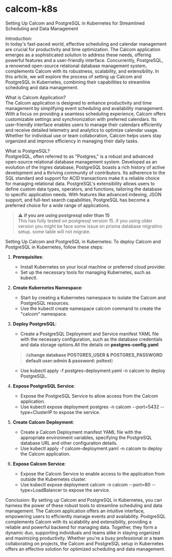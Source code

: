 # calcom-k8s
Setting Up Calcom and PostgreSQL in Kubernetes for Streamlined Scheduling and Data Management

Introduction:
<br>In today's fast-paced world, effective scheduling and calendar management are crucial for productivity and time optimization. The Calcom application emerges as a sophisticated solution to address these needs, offering powerful features and a user-friendly interface. Concurrently, PostgreSQL, a renowned open-source relational database management system, complements Calcom with its robustness, scalability, and extensibility. In this article, we will explore the process of setting up Calcom and PostgreSQL in Kubernetes, combining their capabilities to streamline scheduling and data management.

What is Calcom Application?
<br>The Calcom application is designed to enhance productivity and time management by simplifying event scheduling and availability management. With a focus on providing a seamless scheduling experience, Calcom offers customizable settings and synchronization with preferred calendars. Its user-friendly interface enables users to manage their calendars efficiently and receive detailed telemetry and analytics to optimize calendar usage. Whether for individual use or team collaboration, Calcom helps users stay organized and improve efficiency in managing their daily tasks.

What is PostgreSQL?
<br>PostgreSQL, often referred to as "Postgres," is a robust and advanced open-source relational database management system. Developed as an evolution of the Ingres database, PostgreSQL boasts a rich history of active development and a thriving community of contributors. Its adherence to the SQL standard and support for ACID transactions make it a reliable choice for managing relational data. PostgreSQL's extensibility allows users to define custom data types, operators, and functions, tailoring the database to specific application needs. With features like advanced indexing, JSON support, and full-text search capabilities, PostgreSQL has become a preferred choice for a wide range of applications.

> :warning: **if you are using postgresql oder than 15**
<br>This has fully tested on postgresql version 15. if you using older version you might be face some issue on prisma database migratino setup. some table will not migrate.

Setting Up Calcom and PostgreSQL in Kubernetes:
To deploy Calcom and PostgreSQL in Kubernetes, follow these steps:

1. **Prerequisites**:
   - Install Kubernetes on your local machine or preferred cloud provider.
   - Set up the necessary tools for managing Kubernetes, such as kubectl.

2. **Create Kubernetes Namespace**:
    - Start by creating a Kubernetes namespace to isolate the   Calcom and PostgreSQL resources.
    - Use the kubectl create namespace calcom command to create the "calcom" namespace.

3. **Deploy PostgreSQL**:
   - Create a PostgreSQL Deployment and Service manifest YAML file with the necessary configuration, such as the database credentials and data storage options.All the details on **postgres-config.yaml**<br>
   > :information_source:(**change database POSTGRES_USER & POSTGRES_PASSWORD default user:admin & password: psltest**)
   - Use kubectl apply -f postgres-deployment.yaml -n calcom to deploy PostgreSQL.

4. **Expose PostgreSQL Service**:
   - Expose the PostgreSQL Service to allow access from the Calcom application.
   - Use kubectl expose deployment postgres -n calcom --port=5432 --type=ClusterIP to expose the service.

5. **Create Calcom Deployment**:
   - Create a Calcom Deployment manifest YAML file with the appropriate environment variables, specifying the PostgreSQL database URL and other configuration details.
   - Use kubectl apply -f calcom-deployment.yaml -n calcom to deploy the Calcom application.

6. **Expose Calcom Service**:
   - Expose the Calcom Service to enable access to the application from outside the Kubernetes cluster.
   - Use kubectl expose deployment calcom -n calcom --port=80 --type=LoadBalancer to expose the service.

Conclusion:
By setting up Calcom and PostgreSQL in Kubernetes, you can harness the power of these robust tools to streamline scheduling and data management. The Calcom application offers an intuitive interface, empowering users to efficiently manage events and availability. PostgreSQL complements Calcom with its scalability and extensibility, providing a reliable and powerful backend for managing data. Together, they form a dynamic duo, supporting individuals and teams alike in staying organized and maximizing productivity. Whether you're a busy professional or a team collaborating on projects, the Calcom and PostgreSQL setup in Kubernetes offers an effective solution for optimized scheduling and data management.
